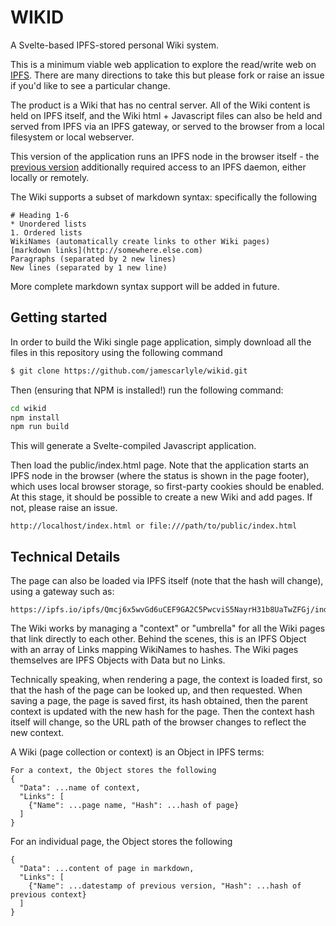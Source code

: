 # WIKID
A Svelte-based IPFS-stored personal Wiki system.

This is a minimum viable web application to explore the read/write web on [IPFS](https://ipfs.io). There are many directions to take this but please fork or raise an issue if you'd like to see a particular change.

The product is a Wiki that has no central server. All of the Wiki content is held on IPFS itself, and the Wiki html + Javascript files can also be held and served from IPFS via an IPFS gateway, or served to the browser from a local filesystem or local webserver.

This version of the application runs an IPFS node in the browser itself - the [previous version](https://github.com/jamescarlyle/ipfs-wiki) additionally required access to an IPFS daemon, either locally or remotely.

The Wiki supports a subset of markdown syntax: specifically the following

```
# Heading 1-6
* Unordered lists
1. Ordered lists
WikiNames (automatically create links to other Wiki pages)
[markdown links](http://somewhere.else.com)
Paragraphs (separated by 2 new lines)
New lines (separated by 1 new line)
```
More complete markdown syntax support will be added in future.

## Getting started

In order to build the Wiki single page application, simply download all the files in this repository using the following command
```bash
$ git clone https://github.com/jamescarlyle/wikid.git
```

Then (ensuring that NPM is installed!) run the following command:
```bash
cd wikid
npm install
npm run build
```

This will generate a Svelte-compiled Javascript application.

Then load the public/index.html page. Note that the application starts an IPFS node in the browser (where the status is shown in the page footer), which uses local browser storage, so first-party cookies should be enabled. At this stage, it should be possible to create a new Wiki and add pages. If not, please raise an issue.
```
http://localhost/index.html or file:///path/to/public/index.html
```

## Technical Details

The page can also be loaded via IPFS itself (note that the hash will change), using a gateway such as:
```
https://ipfs.io/ipfs/Qmcj6x5wvGd6uCEF9GA2C5PwcviS5NayrH31b8UaTwZFGj/index.html
```

The Wiki works by managing a "context" or "umbrella" for all the Wiki pages that link directly to each other. Behind the scenes, this is an IPFS Object with an array of Links mapping WikiNames to hashes.  The Wiki pages themselves are IPFS Objects with Data but no Links.

Technically speaking, when rendering a page, the context is loaded first, so that the hash of the page can be looked up, and then requested. When saving a page, the page is saved first,
its hash obtained, then the parent context is updated with the new hash for the page. Then the context hash itself will change, so the URL path of the browser changes to reflect the new context.

A Wiki (page collection or context) is an Object in IPFS terms:
```
For a context, the Object stores the following
{
  "Data": ...name of context,
  "Links": [
    {"Name": ...page name, "Hash": ...hash of page}
  ]
}
```
For an individual page, the Object stores the following
```
{
  "Data": ...content of page in markdown,
  "Links": [
    {"Name": ...datestamp of previous version, "Hash": ...hash of previous context}
  ]
}
